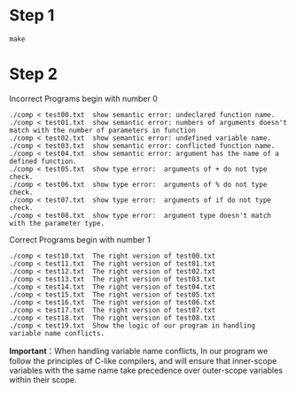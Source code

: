 # Step 1

``` shell
make
```
# Step 2 
Incorrect Programs begin with number 0
```shell
./comp < test00.txt  show semantic error: undeclared function name.
./comp < test01.txt  show semantic error: numbers of arguments doesn't match with the number of parameters in function
./comp < test02.txt  show semantic error: undefined variable name.
./comp < test03.txt  show semantic error: conflicted function name.
./comp < test04.txt  show semantic error: argument has the name of a defined function.
./comp < test05.txt  show type error:  arguments of + do not type check.
./comp < test06.txt  show type error:  arguments of % do not type check.
./comp < test07.txt  show type error:  arguments of if do not type check.
./comp < test08.txt  show type error:  argument type doesn't match with the parameter type.
```
Correct Programs begin with number 1
```shell
./comp < test10.txt  The right version of test00.txt
./comp < test11.txt  The right version of test01.txt
./comp < test12.txt  The right version of test02.txt
./comp < test13.txt  The right version of test03.txt
./comp < test14.txt  The right version of test04.txt
./comp < test15.txt  The right version of test05.txt
./comp < test16.txt  The right version of test06.txt
./comp < test17.txt  The right version of test07.txt
./comp < test18.txt  The right version of test08.txt
./comp < test19.txt  Show the logic of our program in handling variable name conflicts.
```
**Important**：When handling variable name conflicts, In our program we follow the principles of C-like compilers, and will ensure that inner-scope variables with the same name take precedence over outer-scope variables within their scope.


